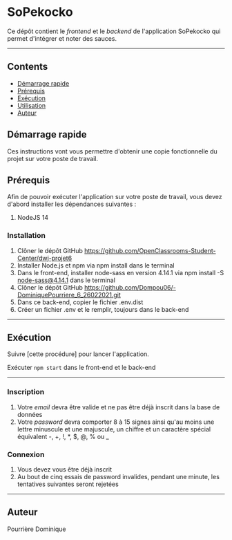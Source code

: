 # SoPekocko
Ce dépôt contient le _frontend_ et le _backend_ de l'application SoPekocko qui permet d'intégrer et noter des sauces.

---

## Contents
* [Démarrage rapide](#Démarrage-rapide)
* [Prérequis](#Prérequis)
* [Exécution](#Exécution)
* [Utilisation](#Utilisation)
* [Auteur](#Auteur)


## Démarrage rapide
Ces instructions vont vous permettre d'obtenir une copie fonctionnelle du projet sur votre poste de travail.

## Prérequis
Afin de pouvoir exécuter l'application sur votre poste de travail, vous devez d'abord installer les dépendances suivantes :
 1. NodeJS 14
 
### Installation
  1. Clôner le dépôt GitHub https://github.com/OpenClassrooms-Student-Center/dwj-projet6
  2. Installer Node.js et npm via npm install dans le terminal
  3. Dans le front-end, installer node-sass en version 4.14.1 via npm install -S node-sass@4.14.1 dans le terminal
  4. Clôner le dépôt GitHub https://github.com/Dompou06/-DominiquePourriere_6_26022021.git
  5. Dans ce back-end, copier le fichier .env.dist
  6. Créer un fichier .env et le remplir, toujours dans le back-end
  
---
 
## Exécution
Suivre [cette procédure] pour lancer l'application.
 
Exécuter `npm start` dans le front-end et le back-end

---

### Inscription

1. Votre *email* devra être valide et ne pas être déjà inscrit dans la base de données
2. Votre *password* devra comporter 8 à 15 signes ainsi qu'au moins une lettre minuscule et une majuscule, un chiffre et un caractère spécial équivalent -, +, !, *, $, @, % ou _

### Connexion

1. Vous devez vous être déjà inscrit
2. Au bout de cinq essais de password invalides, pendant une minute, les tentatives suivantes seront rejetées

---

## Auteur
Pourrière Dominique

